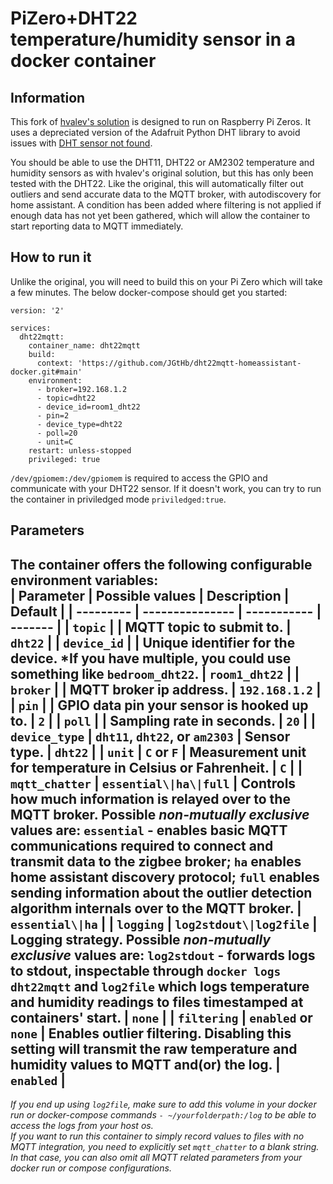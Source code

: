 # PiZero+DHT22 temperature/humidity sensor in a docker container

## Information
This fork of [hvalev's solution](https://github.com/hvalev/dht22mqtt-homeassistant-docker) is designed to run on Raspberry Pi Zeros. It uses a depreciated version of the Adafruit Python DHT library to avoid issues with [DHT sensor not found](https://github.com/adafruit/Adafruit_CircuitPython_DHT/issues/49).

You should be able to use the DHT11, DHT22 or AM2302 temperature and humidity sensors as with hvalev's original solution, but this has only been tested with the DHT22. Like the original, this will automatically filter out outliers and send accurate data to the MQTT broker, with autodiscovery for home assistant. A condition has been added where filtering is not applied if enough data has not yet been gathered, which will allow the container to start reporting data to MQTT immediately.

## How to run it
Unlike the original, you will need to build this on your Pi Zero which will take a few minutes. The below docker-compose should get you started:

```
version: '2'

services:
  dht22mqtt:
    container_name: dht22mqtt
    build:
      context: 'https://github.com/JGtHb/dht22mqtt-homeassistant-docker.git#main'
    environment:
      - broker=192.168.1.2
      - topic=dht22
      - device_id=room1_dht22
      - pin=2
      - device_type=dht22
      - poll=20
      - unit=C
    restart: unless-stopped
    privileged: true
```
```/dev/gpiomem:/dev/gpiomem``` is required to access the GPIO and communicate with your DHT22 sensor. If it doesn't work, you can try to run the container in priviledged mode ```priviledged:true```.

## Parameters
The container offers the following configurable environment variables:</br>
| Parameter | Possible values | Description | Default |
| --------- | --------------- | ----------- | ------- |
| ```topic``` |  | MQTT topic to submit to. | ```dht22```  |
| ```device_id``` |  | Unique identifier for the device. \*If you have multiple, you could use something like ```bedroom_dht22```. | ```room1_dht22``` |
| ```broker``` |  | MQTT broker ip address. | ```192.168.1.2``` |
| ```pin``` |  | GPIO data pin your sensor is hooked up to. | ```2``` |
| ```poll``` |  | Sampling rate in seconds.  | ```20``` |
| ```device_type``` | ```dht11```, ```dht22```, or ```am2303``` | Sensor type.  | ```dht22``` |
| ```unit``` | ```C``` or ```F``` | Measurement unit for temperature in Celsius or Fahrenheit. | ```C``` |
| ```mqtt_chatter``` | ```essential\|ha\|full``` | Controls how much information is relayed over to the MQTT broker. Possible ***non-mutually exclusive*** values are: ```essential``` - enables basic MQTT communications required to connect and transmit data to the zigbee broker; ```ha``` enables home assistant discovery protocol; ```full``` enables sending information about the outlier detection algorithm internals over to the MQTT broker. | ```essential\|ha``` |
| ```logging``` | ```log2stdout\|log2file``` | Logging strategy. Possible ***non-mutually exclusive*** values are: ```log2stdout``` - forwards logs to stdout, inspectable through ```docker logs dht22mqtt``` and ```log2file``` which logs temperature and humidity readings to files timestamped at containers' start. | ```none``` |
| ```filtering``` | ```enabled``` or ```none``` | Enables outlier filtering. Disabling this setting will transmit the raw temperature and humidity values to MQTT and(or) the log. | ```enabled``` |
----------------------------------

*If you end up using ```log2file```, make sure to add this volume in your docker run or docker-compose commands ```- ~/yourfolderpath:/log``` to be able to access the logs from your host os.* </br> 
*If you want to run this container to simply record values to files with no MQTT integration, you need to explicitly set ```mqtt_chatter``` to a blank string. In that case, you can also omit all MQTT related parameters from your docker run or compose configurations.*
